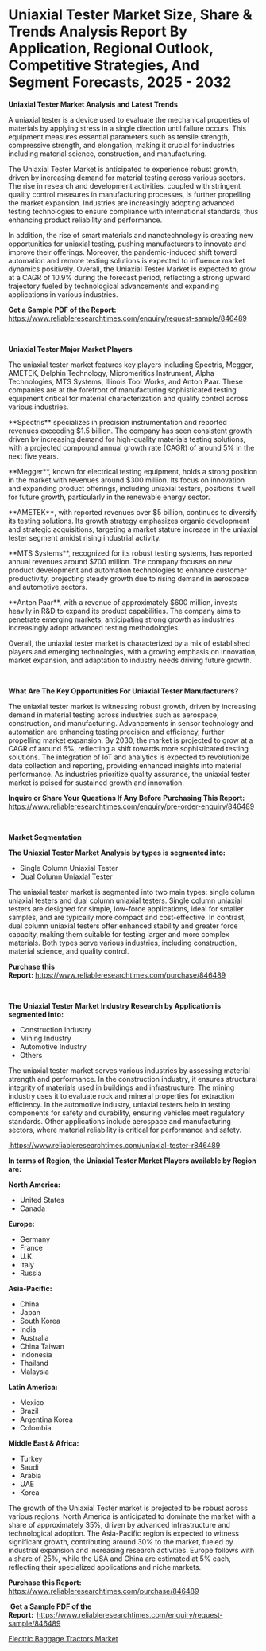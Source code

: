 <p><h1>Uniaxial Tester Market Size, Share & Trends Analysis Report By Application, Regional Outlook, Competitive Strategies, And Segment Forecasts, 2025 - 2032</h1></p><p><strong>Uniaxial Tester Market Analysis and Latest Trends</strong></p>
<p><p>A uniaxial tester is a device used to evaluate the mechanical properties of materials by applying stress in a single direction until failure occurs. This equipment measures essential parameters such as tensile strength, compressive strength, and elongation, making it crucial for industries including material science, construction, and manufacturing.</p><p>The Uniaxial Tester Market is anticipated to experience robust growth, driven by increasing demand for material testing across various sectors. The rise in research and development activities, coupled with stringent quality control measures in manufacturing processes, is further propelling the market expansion. Industries are increasingly adopting advanced testing technologies to ensure compliance with international standards, thus enhancing product reliability and performance.</p><p>In addition, the rise of smart materials and nanotechnology is creating new opportunities for uniaxial testing, pushing manufacturers to innovate and improve their offerings. Moreover, the pandemic-induced shift toward automation and remote testing solutions is expected to influence market dynamics positively. Overall, the Uniaxial Tester Market is expected to grow at a CAGR of 10.9% during the forecast period, reflecting a strong upward trajectory fueled by technological advancements and expanding applications in various industries.</p></p>
<p><strong>Get a Sample PDF of the Report:&nbsp;</strong> <a href="https://www.reliableresearchtimes.com/enquiry/request-sample/846489?utm_campaign=2230&utm_medium=2&utm_source=Github&utm_content=ia&utm_term=09042025&utm_id=uniaxial-tester">https://www.reliableresearchtimes.com/enquiry/request-sample/846489</a></p>
<p>&nbsp;</p>
<p><strong>Uniaxial Tester Major Market Players</strong></p>
<p><p>The uniaxial tester market features key players including Spectris, Megger, AMETEK, Delphin Technology, Micromeritics Instrument, Alpha Technologies, MTS Systems, Illinois Tool Works, and Anton Paar. These companies are at the forefront of manufacturing sophisticated testing equipment critical for material characterization and quality control across various industries.</p><p>**Spectris** specializes in precision instrumentation and reported revenues exceeding $1.5 billion. The company has seen consistent growth driven by increasing demand for high-quality materials testing solutions, with a projected compound annual growth rate (CAGR) of around 5% in the next five years.</p><p>**Megger**, known for electrical testing equipment, holds a strong position in the market with revenues around $300 million. Its focus on innovation and expanding product offerings, including uniaxial testers, positions it well for future growth, particularly in the renewable energy sector.</p><p>**AMETEK**, with reported revenues over $5 billion, continues to diversify its testing solutions. Its growth strategy emphasizes organic development and strategic acquisitions, targeting a market stature increase in the uniaxial tester segment amidst rising industrial activity.</p><p>**MTS Systems**, recognized for its robust testing systems, has reported annual revenues around $700 million. The company focuses on new product development and automation technologies to enhance customer productivity, projecting steady growth due to rising demand in aerospace and automotive sectors.</p><p>**Anton Paar**, with a revenue of approximately $600 million, invests heavily in R&D to expand its product capabilities. The company aims to penetrate emerging markets, anticipating strong growth as industries increasingly adopt advanced testing methodologies.</p><p>Overall, the uniaxial tester market is characterized by a mix of established players and emerging technologies, with a growing emphasis on innovation, market expansion, and adaptation to industry needs driving future growth.</p></p>
<p>&nbsp;</p>
<p><strong>What Are The Key Opportunities For Uniaxial Tester Manufacturers?</strong></p>
<p><p>The uniaxial tester market is witnessing robust growth, driven by increasing demand in material testing across industries such as aerospace, construction, and manufacturing. Advancements in sensor technology and automation are enhancing testing precision and efficiency, further propelling market expansion. By 2030, the market is projected to grow at a CAGR of around 6%, reflecting a shift towards more sophisticated testing solutions. The integration of IoT and analytics is expected to revolutionize data collection and reporting, providing enhanced insights into material performance. As industries prioritize quality assurance, the uniaxial tester market is poised for sustained growth and innovation.</p></p>
<p><strong>Inquire or Share Your Questions If Any Before Purchasing This Report:</strong> <a href="https://www.reliableresearchtimes.com/enquiry/pre-order-enquiry/846489?utm_campaign=2230&utm_medium=2&utm_source=Github&utm_content=ia&utm_term=09042025&utm_id=uniaxial-tester">https://www.reliableresearchtimes.com/enquiry/pre-order-enquiry/846489</a></p>
<p>&nbsp;</p>
<p><strong>Market Segmentation</strong></p>
<p><strong>The Uniaxial Tester Market Analysis by types is segmented into:</strong></p>
<p><ul><li>Single Column Uniaxial Tester</li><li>Dual Column Uniaxial Tester</li></ul></p>
<p><p>The uniaxial tester market is segmented into two main types: single column uniaxial testers and dual column uniaxial testers. Single column uniaxial testers are designed for simple, low-force applications, ideal for smaller samples, and are typically more compact and cost-effective. In contrast, dual column uniaxial testers offer enhanced stability and greater force capacity, making them suitable for testing larger and more complex materials. Both types serve various industries, including construction, material science, and quality control.</p></p>
<p><strong>Purchase this Report:&nbsp;</strong><a href="https://www.reliableresearchtimes.com/purchase/846489?utm_campaign=2230&utm_medium=2&utm_source=Github&utm_content=ia&utm_term=09042025&utm_id=uniaxial-tester">https://www.reliableresearchtimes.com/purchase/846489</a></p>
<p>&nbsp;</p>
<p><strong>The Uniaxial Tester Market Industry Research by Application is segmented into:</strong></p>
<p><ul><li>Construction Industry</li><li>Mining Industry</li><li>Automotive Industry</li><li>Others</li></ul></p>
<p><p>The uniaxial tester market serves various industries by assessing material strength and performance. In the construction industry, it ensures structural integrity of materials used in buildings and infrastructure. The mining industry uses it to evaluate rock and mineral properties for extraction efficiency. In the automotive industry, uniaxial testers help in testing components for safety and durability, ensuring vehicles meet regulatory standards. Other applications include aerospace and manufacturing sectors, where material reliability is critical for performance and safety.</p></p>
<p><a href="https://www.reliableresearchtimes.com/uniaxial-tester-r846489?utm_campaign=2230&utm_medium=2&utm_source=Github&utm_content=ia&utm_term=09042025&utm_id=uniaxial-tester">&nbsp;https://www.reliableresearchtimes.com/uniaxial-tester-r846489</a></p>
<p><strong>In terms of Region, the Uniaxial Tester Market Players available by Region are:</strong></p>
<p>
    <p> <strong> North America: </strong>
        <ul>
            <li>United States</li>
            <li>Canada</li>
        </ul>
        </p> 
    <p> <strong> Europe: </strong>
        <ul>
            <li>Germany</li>
            <li>France</li>
            <li>U.K.</li>
            <li>Italy</li>
            <li>Russia</li>
        </ul>
        </p> 
    <p> <strong> Asia-Pacific: </strong>
        <ul>
            <li>China</li>
            <li>Japan</li>
            <li>South Korea</li>
            <li>India</li>
            <li>Australia</li>
            <li>China Taiwan</li>
            <li>Indonesia</li>
            <li>Thailand</li>
            <li>Malaysia</li>
        </ul>
        </p> 
    <p> <strong> Latin America: </strong>
        <ul>
            <li>Mexico</li>
            <li>Brazil</li>
            <li>Argentina Korea</li>
            <li>Colombia</li>
        </ul>
        </p> 
    <p> <strong> Middle East & Africa: </strong>
        <ul>
            <li>Turkey</li>
            <li>Saudi</li>
            <li>Arabia</li>
            <li>UAE</li>
            <li>Korea</li>
        </ul>
    </p>
    </p>
<p><p>The growth of the Uniaxial Tester market is projected to be robust across various regions. North America is anticipated to dominate the market with a share of approximately 35%, driven by advanced infrastructure and technological adoption. The Asia-Pacific region is expected to witness significant growth, contributing around 30% to the market, fueled by industrial expansion and increasing research activities. Europe follows with a share of 25%, while the USA and China are estimated at 5% each, reflecting their specialized applications and niche markets.</p></p>
<p><strong>Purchase this Report: </strong><a href="https://www.reliableresearchtimes.com/purchase/846489?utm_campaign=2230&utm_medium=2&utm_source=Github&utm_content=ia&utm_term=09042025&utm_id=uniaxial-tester">https://www.reliableresearchtimes.com/purchase/846489</a></p>
<p>&nbsp;<strong>Get a Sample PDF of the Report:&nbsp;&nbsp;</strong><a href="https://www.reliableresearchtimes.com/enquiry/request-sample/846489?utm_campaign=2230&utm_medium=2&utm_source=Github&utm_content=ia&utm_term=09042025&utm_id=uniaxial-tester">https://www.reliableresearchtimes.com/enquiry/request-sample/846489</a></p>
<p><strong></strong></p>
<p><p><a href="https://github.com/petbigbeepjn/Market-Research-Report-List-2/blob/main/electric-baggage-tractors-market.md?utm_campaign=2230&utm_medium=2&utm_source=Github&utm_content=ia&utm_term=09042025&utm_id=uniaxial-tester">Electric Baggage Tractors Market</a></p></p>